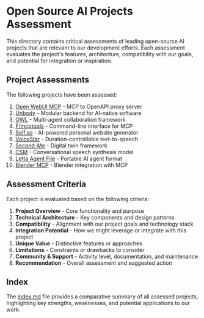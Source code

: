 # Open Source AI Projects Assessment

This directory contains critical assessments of leading open-source AI projects that are relevant to our development efforts. Each assessment evaluates the project's features, architecture, compatibility with our goals, and potential for integration or inspiration.

## Project Assessments

The following projects have been assessed:

1. [Open WebUI MCP](open-webui-mcp.md) - MCP to OpenAPI proxy server
2. [Unbody](unbody.md) - Modular backend for AI-native software
3. [OWL](owl.md) - Multi-agent collaboration framework
4. [F/mcptools](mcptools.md) - Command-line interface for MCP
5. [Self.so](self-so.md) - AI-powered personal website generator
6. [VoiceStar](voicestar.md) - Duration-controllable text-to-speech
7. [Second-Me](second-me.md) - Digital twin framework
8. [CSM](csm.md) - Conversational speech synthesis model
9. [Letta Agent File](letta-agent-file.md) - Portable AI agent format
10. [Blender MCP](blender-mcp.md) - Blender integration with MCP

## Assessment Criteria

Each project is evaluated based on the following criteria:

1. **Project Overview** - Core functionality and purpose
2. **Technical Architecture** - Key components and design patterns
3. **Compatibility** - Alignment with our project goals and technology stack
4. **Integration Potential** - How we might leverage or integrate with this project
5. **Unique Value** - Distinctive features or approaches
6. **Limitations** - Constraints or drawbacks to consider
7. **Community & Support** - Activity level, documentation, and maintenance
8. **Recommendation** - Overall assessment and suggested action

## Index

The [index.md](index.md) file provides a comparative summary of all assessed projects, highlighting key strengths, weaknesses, and potential applications to our work.
